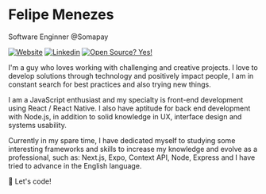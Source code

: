 # Felipe Menezes

Software Enginner @Somapay

[![Website](https://img.shields.io/badge/Website-red.svg?logo=Coveralls)]()
[![Linkedin](https://img.shields.io/badge/Linkedin-blue.svg?logo=linkedin)](https://www.linkedin.com/in/felipemenezesmagalhaes/)
[![Open Source? Yes!](https://badgen.net/badge/Open%20Source%20%3F/Yes%21/blue?icon=github)]()

I'm a guy who loves working with challenging and creative projects. I love to develop solutions through technology and positively impact people, I am in constant search for best practices and also trying new things.

I am a JavaScript enthusiast and my specialty is front-end development using React / React Native. I also have aptitude for back end development with Node.js, in addition to solid knowledge in UX, interface design and systems usability.

Currently in my spare time, I have dedicated myself to studying some interesting frameworks and skills to increase my knowledge and evolve as a professional, such as: Next.js, Expo, Context API, Node, Express and I have tried to advance in the English language.

:rocket: Let's code! 
